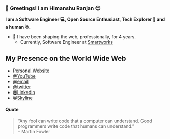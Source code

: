 ### 🙏 Greetings! I am Himanshu Ranjan 😊

**I am a Software Engineer 💻, Open Source Enthusiast, Tech Explorer 🚩 and a human ☃.**

- 🚀 I have been shaping the web, professionally, for 4 years.
  - Currently, Software Engineer at [Smartworks](https://www.smartworksoffice.com/)
 

## My Presence on the World Wide Web

- [Personal Website](NA)
- [@YouTube](https://www.youtube.com)
- [@email](mailto:hranjan120@gmail.com)
- [@twitter](https://twitter.com)
- [@LinkedIn](https://www.linkedin.com/in/himanshu-ranjan-04aa46101/)
- [@Skyline](https://skyline.github.com/hranjan120/2022)

#### Quote

<blockquote> 
  “Any fool can write code that a computer can understand. Good programmers write code that humans can understand.” <br /> – Martin Fowler
</blockquote>
